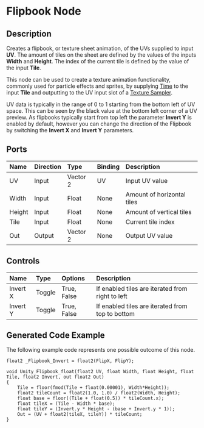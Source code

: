 # Flipbook Node

## Description

Creates a flipbook, or texture sheet animation, of the UVs supplied to input **UV**. The amount of tiles on the sheet are defined by the values of the inputs **Width** and **Height**. The index of the current tile is defined by the value of the input **Tile**.

This node can be used to create a texture animation functionality, commonly used for particle effects and sprites, by supplying [Time](Time-Node.md) to the input **Tile** and outputting to the UV input slot of a [Texture Sampler](Sample-Texture-2D-Node.md).

UV data is typically in the range of 0 to 1 starting from the bottom left of UV space. This can be seen by the black value at the bottom left corner of a UV preview. As flipbooks typically start from top left the parameter **Invert Y** is enabled by default, however you can change the direction of the Flipbook by switching the **Invert X** and **Invert Y** parameters.

## Ports

| Name   | Direction | Type     | Binding | Description |
|:-------|:----------|:---------|:--------|:------------|
| UV     | Input     | Vector 2 | UV      | Input UV value |
| Width  | Input     | Float    | None    | Amount of horizontal tiles |
| Height | Input     | Float    | None    | Amount of vertical tiles |
| Tile   | Input     | Float    | None    | Current tile index |
| Out    | Output    | Vector 2 | None    | Output UV value |

## Controls

| Name     | Type   | Options     | Description |
|:---------|:-------|:------------|:------------|
| Invert X | Toggle | True, False | If enabled tiles are iterated from right to left |
| Invert Y | Toggle | True, False | If enabled tiles are iterated from top to bottom |

## Generated Code Example

The following example code represents one possible outcome of this node.

```
float2 _Flipbook_Invert = float2(FlipX, FlipY);

void Unity_Flipbook_float(float2 UV, float Width, float Height, float Tile, float2 Invert, out float2 Out)
{
    Tile = floor(fmod(Tile + float(0.00001), Width*Height));
    float2 tileCount = float2(1.0, 1.0) / float2(Width, Height);
    float base = floor((Tile + float(0.5)) * tileCount.x);
    float tileX = (Tile - Width * base);
    float tileY = (Invert.y * Height - (base + Invert.y * 1));
    Out = (UV + float2(tileX, tileY)) * tileCount;
}
```
